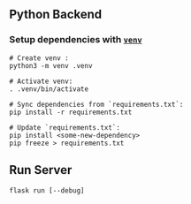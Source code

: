 ## Python Backend

### Setup dependencies with [`venv`](https://docs.python.org/3/library/venv.html)

```
# Create venv :
python3 -m venv .venv

# Activate venv:
. .venv/bin/activate

# Sync dependencies from `requirements.txt`:
pip install -r requirements.txt

# Update `requirements.txt`:
pip install <some-new-dependency>
pip freeze > requirements.txt
```

## Run Server

```
flask run [--debug]
```